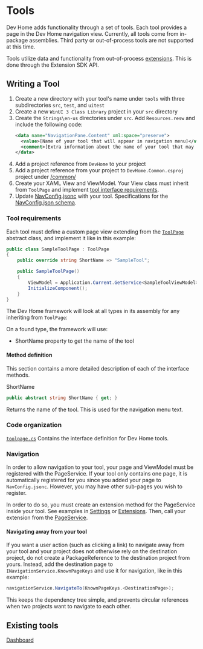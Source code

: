 # Tools

Dev Home adds functionality through a set of tools. Each tool provides a page in the Dev Home navigation view. Currently, all tools come from in-package assemblies. Third party or out-of-process tools are not supported at this time.

Tools utilize data and functionality from out-of-process [extensions](./extensions.md). This is done through the Extension SDK API. 

## Writing a Tool

1. Create a new directory with your tool's name under `tools` with three subdirectories `src`, `test`, and `uitest`
1. Create a new `WinUI 3 Class Library` project in your `src` directory
1. Create the `Strings\en-us` directories under `src`. Add `Resources.resw` and include the following code:
    ```xml
    <data name="NavigationPane.Content" xml:space="preserve">
      <value>[Name of your tool that will appear in navigation menu]</value>
      <comment>[Extra information about the name of your tool that may help translation]</comment>
    </data>
    ```
1. Add a project reference from `DevHome` to your project
1. Add a project reference from your project to `DevHome.Common.csproj` project under [/common/](/common)
1. Create your XAML View and ViewModel. Your View class must inherit from `ToolPage` and implement [tool interface requirements](#tool-requirements).
1. Update [NavConfig.jsonc](/src/NavConfig.jsonc) with your tool. Specifications for the [NavConfig.json schema](navconfig.md).

### Tool requirements

Each tool must define a custom page view extending from the [`ToolPage`](../common/ToolPage.cs) abstract class, and implement it like in this example:

```cs
public class SampleToolPage : ToolPage
{
    public override string ShortName => "SampleTool";

    public SampleToolPage()
    {
        ViewModel = Application.Current.GetService<SampleToolViewModel>();
        InitializeComponent();
    }
}
```

The Dev Home framework will look at all types in its assembly for any inheriting from `ToolPage`:

On a found type, the framework will use:
  - ShortName property to get the name of the tool

#### Method definition

This section contains a more detailed description of each of the interface methods.

ShortName

```cs
public abstract string ShortName { get; }
```

Returns the name of the tool. This is used for the navigation menu text.

### Code organization

[`toolpage.cs`](../common/ToolPage.cs)
Contains the interface definition for Dev Home tools.

### Navigation

In order to allow navigation to your tool, your page and ViewModel must be registered with the PageService. If your tool only contains one page, it is automatically registered for you since you added your page to `NavConfig.jsonc`. However, you may have other sub-pages you wish to register.

In order to do so, you must create an extension method for the PageService inside your tool. See examples in [Settings](../settings/DevHome.Settings/Extensions/PageExtensions.cs) or [Extensions](../tools/ExtensionLibrary/DevHome.ExtensionLibrary/Extensions/PageExtensions.cs). Then, call your extension from the [PageService](../src/Services/PageService.cs).

#### Navigating away from your tool

If you want a user action (such as clicking a link) to navigate away from your tool and your project does not otherwise rely on the destination project, do not create a PackageReference to the destination project from yours. Instead, add the destination page to `INavigationService.KnownPageKeys` and use it for navigation, like in this example:
```cs
navigationService.NavigateTo(KnownPageKeys.<DestinationPage>);
```

This keeps the dependency tree simple, and prevents circular references when two projects want to navigate to each other.

## Existing tools

[Dashboard](./tools/Dashboard.md)
